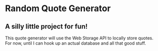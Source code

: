 # Random Quote Generator

A silly little project for fun!
---

This quote generator will use the Web Storage API to locally store quotes. For now, until I can hook up an actual database and all that good stuff. 
